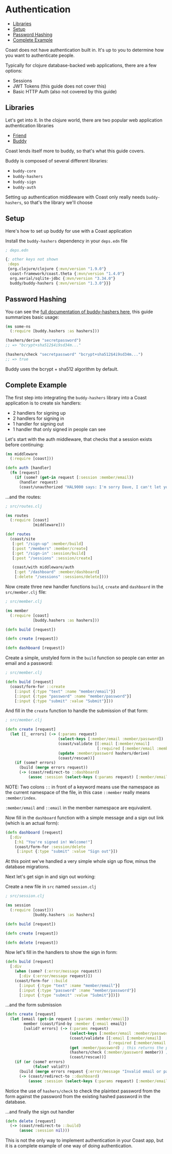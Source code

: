 # Authentication

* [Libraries](#user-content-libraries)
* [Setup](#user-content-setup)
* [Password Hashing](#user-content-password-hashing)
* [Complete Example](#user-content-complete-example)

Coast does not have authentication built in. It's up to you to determine how you want to authenticate people.

Typically for clojure database-backed web applications, there are a few options:

- Sessions
- JWT Tokens (this guide does not cover this)
- Basic HTTP Auth (also not covered by this guide)

## Libraries

Let's get into it. In the clojure world, there are two popular web application authentication libraries

- [Friend](https://github.com/cemerick/friend)
- [Buddy](https://github.com/funcool/buddy)

Coast lends itself more to buddy, so that's what this guide covers.

Buddy is composed of several different libraries:

- `buddy-core`
- `buddy-hashers`
- `buddy-sign`
- `buddy-auth`

Setting up authentication middleware with Coast only really needs `buddy-hashers`, so that's the library we'll choose

## Setup

Here's how to set up buddy for use with a Coast application

Install the `buddy-hashers` dependency in your `deps.edn` file

```clojure
; deps.edn

{; other keys not shown
 :deps
 {org.clojure/clojure {:mvn/version "1.9.0"}
  coast-framework/coast.theta {:mvn/version "1.4.0"}
  org.xerial/sqlite-jdbc {:mvn/version "3.34.0"}
  buddy/buddy-hashers {:mvn/version "1.3.0"}}}
```

## Password Hashing

You can see the [full documentation of buddy-hashers here](https://funcool.github.io/buddy-hashers/latest/), this guide summarizes basic usage:

```clojure
(ns some-ns
  (:require [buddy.hashers :as hashers]))

(hashers/derive "secretpassword")
;; => "bcrypt+sha512$4i9sd34m..."

(hashers/check "secretpassword" "bcrypt+sha512$4i9sd34m...")
;; => true
```

Buddy uses the bcrypt + sha512 algorithm by default.

## Complete Example

The first step into integrating the `buddy-hashers` library into a Coast application is to create six handlers:

- 2 handlers for signing up
- 2 handlers for signing in
- 1 handler for signing out
- 1 handler that only signed in people can see

Let's start with the auth middleware, that checks that a session exists before continuing:

```clojure
(ns middleware
  (:require [coast]))

(defn auth [handler]
  (fn [request]
    (if (some? (get-in request [:session :member/email))
      (handler request)
      (coast/unauthorized "HAL9000 says: I'm sorry Dave, I can't let you do that"))))
```

...and the routes:

```clojure
; src/routes.clj

(ns routes
  (:require [coast]
            [middleware]))

(def routes
  (coast/site
   [:get "/sign-up" :member/build]
   [:post "/members" :member/create]
   [:get "/sign-in" :session/build]
   [:post "/sessions" :session/create]

   (coast/with middleware/auth
    [:get "/dashboard" :member/dashboard]
    [:delete "/sessions" :sessions/delete])))
```

Now create three new handler functions `build`, `create` and `dashboard` in the `src/member.clj` file:

```clojure
; src/member.clj

(ns member
  (:require [coast]
            [buddy.hashers :as hashers]))

(defn build [request])

(defn create [request])

(defn dashboard [request])
```

Create a simple, unstyled form in the `build` function so people can enter an email and a password:

```clojure
; src/member.clj

(defn build [request]
  (coast/form-for ::create
    [:input {:type "text" :name "member/email"}]
    [:input {:type "password" :name "member/password"}]
    [:input {:type "submit" :value "Submit"}]))
```

And fill in the `create` function to handle the submission of that form:

```clojure
; src/member.clj

(defn create [request]
  (let [[_ errors] (-> (:params request)
                       (select-keys [:member/email :member/password])
                       (coast/validate [[:email [:member/email]
                                        [:required [:member/email :member/password]]]])
                       (update :member/password hashers/derive)
                       (coast/rescue))]
    (if (some? errors)
      (build (merge errors request))
      (-> (coast/redirect-to ::dashboard)
          (assoc :session (select-keys (:params request) [:member/email]))))))
```

NOTE: Two colons `::` in front of a keyword means use the namespace as the current namespace of the file, in this case `::member` really means `:member/index`.

`:member/email` and `::email` in the member namespace are equivalent.

Now fill in the `dashboard` function with a simple message and a sign out link (which is an actual form):

```clojure
(defn dashboard [request]
  [:div
    [:h1 "You're signed in! Welcome!"]
    (coast/form-for :session/delete
     [:input {:type "submit" :value "Sign out"}])
```

At this point we've handled a very simple whole sign up flow, minus the database migrations.

Next let's get sign in and sign out working:

Create a new file in `src` named `session.clj`

```clojure
; src/session.clj

(ns session
  (:require [coast]))
            [buddy.hashers :as hashers]

(defn build [request])

(defn create [request])

(defn delete [request])
```

Now let's fill in the handlers to show the sign in form:

```clojure
(defn build [request]
  [:div
    (when (some? (:error/message request))
      [:div (:error/message request)])
    (coast/form-for ::build
      [:input {:type "text" :name "member/email"}]
      [:input {:type "password" :name "member/password"}]
      [:input {:type "submit" :value "Submit"}])])
```

...and the form submission

```clojure
(defn create [request]
  (let [email (get-in request [:params :member/email])
        member (coast/find-by :member {:email email})
        [valid? errors] (-> (:params request)
                            (select-keys [:member/email :member/password])
                            (coast/validate [[:email [:member/email]
                                             [:required [:member/email :member/password]]]]) ; these three lines could be middleware
                            (get :member/password) ; this returns the plaintext password from the params map
                            (hashers/check (:member/password member)) ; hashers/check is here
                            (coast/rescue))]
    (if (or (some? errors)
            (false? valid?))
      (build (merge errors request {:error/message "Invalid email or password"}))
      (-> (coast/redirect-to ::dashboard)
          (assoc :session (select-keys (:params request) [:member/email]))))))
```

Notice the use of `hashers/check` to check the plaintext password from the form against the
password from the existing hashed password in the database.

...and finally the sign out handler

```clojure
(defn delete [request]
  (-> (coast/redirect-to ::build)
      (assoc :session nil)))
```

This is not the only way to implement authentication in your Coast app, but it is a complete example of one way of doing authentication.
